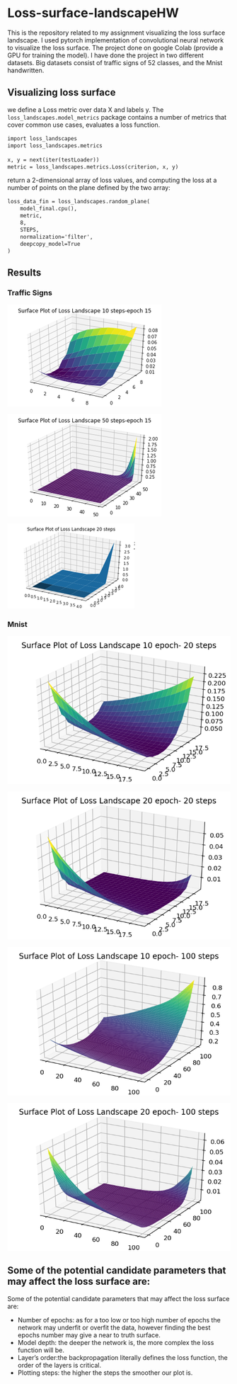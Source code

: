 # Loss-surface-landscapeHW

This is the repository related to my assignment visualizing the loss surface landscape.
I used pytorch implementation of convolutional neural network to visualize the loss surface. The project done on google Colab (provide a GPU for training the model).
I have done the project in two different datasets. Big datasets consist of traffic signs of 52 classes, and the Mnist handwritten. 

## Visualizing loss surface

we define a Loss metric over data X and labels y. The `loss_landscapes.model_metrics` package contains a number of metrics that cover common use cases, evaluates a loss function.
```
import loss_landscapes
import loss_landscapes.metrics

x, y = next(iter(testLoader))
metric = loss_landscapes.metrics.Loss(criterion, x, y)
```  
return a 2-dimensional array of loss values, and computing the loss at a number of points on the plane defined by the two array:
```
loss_data_fin = loss_landscapes.random_plane(
    model_final.cpu(), 
    metric,
    8, 
    STEPS, 
    normalization='filter', 
    deepcopy_model=True
)
```
## Results 
### Traffic Signs
![](./images_result/traffic_signs/10s_15e.png)

![](./images_result/traffic_signs/50s_15e.png)

![](./images_result/traffic_signs/20s_8e.png)


### Mnist
![](./images_result/mnist/10e_20s.png)
  
![](./images_result/mnist/20e_20steps.png)
 
![](./images_result/mnist/10e_100s.png)
  
![](./images_result/mnist/100s20_epoch.png)
 
## Some of the potential candidate parameters that may affect the loss surface are:
Some of the potential candidate parameters that may affect the loss surface are:
* Number of epochs: as for a too low or too high number of epochs the network may underfit or overfit the data, however finding the best epochs number may give a near to truth surface.
* Model depth: the deeper the network is, the more complex the loss function will be.
* Layer’s order:the backpropagation literally defines the loss function, the order of the layers is critical.
* Plotting steps: the higher the steps the smoother our plot is.

